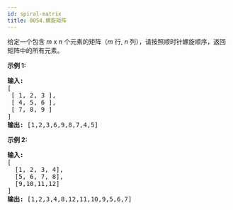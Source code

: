 ```yaml
---
id: spiral-matrix
title: 0054.螺旋矩阵
---
```

给定一个包含 _m_ x _n_ 个元素的矩阵（_m_ 行, _n_ 列），请按照顺时针螺旋顺序，返回矩阵中的所有元素。

**示例 1:**


<pre><strong>输入:</strong><br/>[<br/> [ 1, 2, 3 ],<br/> [ 4, 5, 6 ],<br/> [ 7, 8, 9 ]<br/>]<br/><strong>输出:</strong> [1,2,3,6,9,8,7,4,5]<br/></pre>

**示例 2:**


<pre><strong>输入:</strong><br/>[<br/>  [1, 2, 3, 4],<br/>  [5, 6, 7, 8],<br/>  [9,10,11,12]<br/>]<br/><strong>输出:</strong> [1,2,3,4,8,12,11,10,9,5,6,7]<br/></pre>

